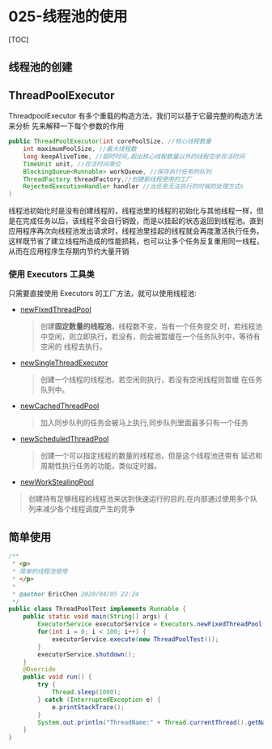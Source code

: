 # 025-线程池的使用

[TOC]

## 线程池的创建

## ThreadPoolExecutor

ThreadpoolExecutor 有多个重载的构造方法，我们可以基于它最完整的构造方法来分析 先来解释一下每个参数的作用

```java
public ThreadPoolExecutor(int corePoolSize, //核心线程数量
    int maximumPoolSize, //最大线程数
    long keepAliveTime, //超时时间,超出核心线程数量以外的线程空余存活时间
    TimeUnit unit, //存活时间单位
    BlockingQueue<Runnable> workQueue, //保存执行任务的队列 
    ThreadFactory threadFactory,//创建新线程使用的工厂 
    RejectedExecutionHandler handler //当任务无法执行的时候的处理方式s
)
```

线程池初始化时是没有创建线程的，线程池里的线程的初始化与其他线程一样，但是在完成任务以后，该线程不会自行销毁，而是以挂起的状态返回到线程池。直到应用程序再次向线程池发出请求时，线程池里挂起的线程就会再度激活执行任务。这样既节省了建立线程所造成的性能损耗，也可以让多个任务反复重用同一线程，从而在应用程序生存期内节约大量开销

### 使用 Executors 工具类

只需要直接使用 Executors 的工厂方法，就可以使用线程池:

- [newFixedThreadPool](024-5种常用线程池.md#newFixedThreadPool) 

  > 创建**固定数量的线程池**，线程数不变，当有一个任务提交 时，若线程池中空闲，则立即执行，若没有，则会被暂缓在一个任务队列中，等待有空闲的 线程去执行。

- [newSingleThreadExecutor](024-5种常用线程池.md#newSingleThreadExecutor) 

  > 创建一个线程的线程池，若空闲则执行，若没有空闲线程则暂缓 在任务队列中。 

- [newCachedThreadPool](024-5种常用线程池.md#newCachedThreadPool) 

  > 加入同步队列的任务会被马上执行,同步队列里面最多只有一个任务

- [newScheduledThreadPool](024-5种常用线程池.md#newScheduledThreadPool) 

  > 创建一个可以指定线程的数量的线程池，但是这个线程池还带有 延迟和周期性执行任务的功能，类似定时器。

-  [newWorkStealingPool](024-5种常用线程池.md#newWorkStealingPool) 

  >  创建持有足够线程的线程池来达到快速运行的目的,在内部通过使用多个队列来减少各个线程调度产生的竞争

## 简单使用

```java
/**
 * <p>
 * 简单的线程池使用
 * </p>
 *
 * @author EricChen 2020/04/05 22:24
 */
public class ThreadPoolTest implements Runnable {
    public static void main(String[] args) {
        ExecutorService executorService = Executors.newFixedThreadPool(3);
        for(int i = 0; i < 100; i++) {
            executorService.execute(new ThreadPoolTest());
        }
        executorService.shutdown();
    }
    @Override
    public void run() {
        try {
            Thread.sleep(1000);
        } catch (InterruptedException e) {
            e.printStackTrace();
        }
        System.out.println("ThreadName:" + Thread.currentThread().getName());
    }
}
```

